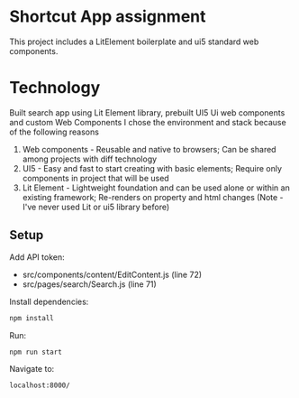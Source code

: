 # Shortcut App assignment

This project includes a LitElement boilerplate and ui5 standard web components.

# Technology
Built search app using Lit Element library, prebuilt UI5 Ui web components and custom Web Components
I chose the environment and stack because of the following reasons
1. Web components - Reusable and native to browsers; Can be shared among projects with diff technology
2. UI5 - Easy and fast to start creating with basic elements; Require only components in project that will be used
3. Lit Element - Lightweight foundation and can be used alone or within an existing framework; Re-renders on property and html changes
(Note - I've never used Lit or ui5 library before)


## Setup
Add API token:
- src/components/content/EditContent.js (line 72)
- src/pages/search/Search.js (line 71)

Install dependencies:

```bash
npm install
```

Run: 
```bash
npm run start
```

Navigate to:
```bash
localhost:8000/
```
